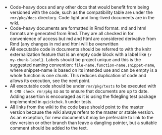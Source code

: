 * Code-heavy docs and any other docs that would benefit from being versioned with the code, such as the compatibility table are under the `rmr/pkg/docs` directory. Code light and long-lived documents are in the wiki.
* Code-heavy documents are formatted in Rmd format. md and html formats are generated from Rmd. They are all checked in for convenience of access but md and html are considered derivative from Rmd (any changes in md and html will be overwritten
* All executable code in documents should be referred to with the knitr externalization feature that is an empty code block with a label like `{r my-chunk-label}`. Labels should be project unique and this is the suggested naming convention: `file-name.function-name.snippet-name`, where snippet-name is based on its intended use and can be empty is a whole function is one chunk. This reduces duplication of code and allows its execution, see the next point.
* All executable code should be under `rmr/pkg/tests` to be executed with `R CMD check rmr/pkg` so as to ensure that documents are up to date. Adding assertion is encouraged as it is using the fldegling test package implemented in `quickchek.R` under tests.
* All links from the wiki to the code base should point to the master version because the wiki always refers to the master or stable version. As an exception, for new documents it may be preferable to link to the dev version or other branch than leave a dangling pointer, but a suitable comment should be added to the text.